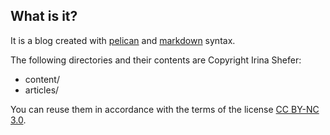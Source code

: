 ## What is it?
It is a blog created with [pelican](http://github.com/getpelican/pelican) and [markdown](http://daringfireball.net/projects/markdown/) syntax.

The following directories and their contents are Copyright Irina Shefer:

- content/
- articles/

You can reuse them in accordance with the terms of the license [CC BY-NC 3.0](http://creativecommons.org/licenses/by-nc/3.0/).
